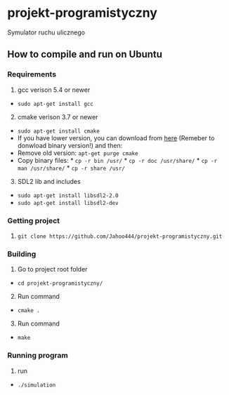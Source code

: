 # projekt-programistyczny
Symulator ruchu ulicznego

## How to compile and run on Ubuntu
### Requirements
1. gcc verison 5.4 or newer
  * `sudo apt-get install gcc`
2. cmake verison 3.7 or newer
  * `sudo apt-get install cmake`
  * If you have lower version, you can download from [here](https://cmake.org/download/) (Remeber to donwload binary version!) and then:
   * Remove old version: `apt-get purge cmake`
   * Copy binary files:
    * `cp -r bin /usr/`
    * `cp -r doc /usr/share/`
    * `cp -r man /usr/share/`
    * `cp -r share /usr/`
3. SDL2 lib and includes
  * `sudo apt-get install libsdl2-2.0`
  * `sudo apt-get install libsdl2-dev`
### Getting project
1. `git clone https://github.com/Jahoo444/projekt-programistyczny.git`
### Building
1. Go to project root folder
  * `cd projekt-programistyczny/`
2. Run command
  * `cmake .`
3. Run command
  * `make`
### Running program
1. run
  * `./simulation`
